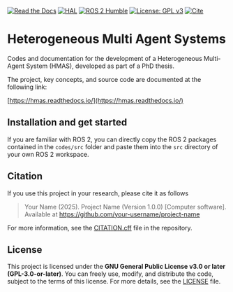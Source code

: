 [![Read the Docs](https://img.shields.io/readthedocs/hmas?logo=readthedocs&logoColor=8CA1AF)](https://hmas.readthedocs.io)
[![HAL](https://img.shields.io/badge/HAL-reference-B03532?logo=HAL&logoColor=B03532)](https://hal.science/hal-04311426)
[![ROS 2 Humble](https://img.shields.io/badge/ROS%202-Humble-22314E?logo=ros&logoColor=22314E)](https://docs.ros.org/en/humble/)
[![License: GPL v3](https://img.shields.io/badge/License-GPLv3-A42E2B.svg?logo=gnu&logoColor=A42E2B)](https://www.gnu.org/licenses/gpl-3.0)
[![Cite](https://img.shields.io/badge/Cite-CFF-yellow?logo=academia)](./CITATION.cff)

# Heterogeneous Multi Agent Systems

Codes and documentation for the development of a Heterogeneous Multi-Agent System (HMAS), developed as part of a PhD thesis.

The project, key concepts, and source code are documented at the following link:

[https://hmas.readthedocs.io/](https://hmas.readthedocs.io/)

## Installation and get started

If you are familiar with ROS 2, you can directly copy the ROS 2 packages contained in the `codes/src` folder and paste them into the `src` directory of your own ROS 2 workspace.

## Citation

If you use this project in your research, please cite it as follows 

> Your Name (2025). Project Name (Version 1.0.0) [Computer software]. Available at https://github.com/your-username/project-name

For more information, see the [CITATION.cff](CITATION.cff) file in the repository.

## License

This project is licensed under the **GNU General Public License v3.0 or later (GPL-3.0-or-later)**. You can freely use, modify, and distribute the code, subject to the terms of this license. For more details, see the [LICENSE](./LICENSE) file.